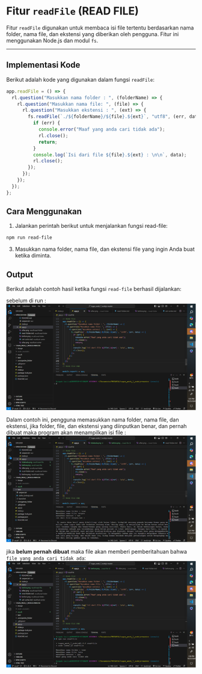 # Fitur `readFile` (READ FILE)

Fitur `readFile` digunakan untuk membaca isi file tertentu berdasarkan nama folder, nama file, dan ekstensi yang diberikan oleh pengguna. Fitur ini menggunakan Node.js dan modul `fs`.

---

## Implementasi Kode

Berikut adalah kode yang digunakan dalam fungsi `readFile`:

```javascript
app.readFile = () => {
  rl.question("Masukkan nama folder : ", (folderName) => {
    rl.question("Masukkan nama file: ", (file) => {
      rl.question("Masukkan ekstensi : ", (ext) => {
        fs.readFile(`./${folderName}/${file}.${ext}`, "utf8", (err, data) => {
          if (err) {
            console.error("Maaf yang anda cari tidak ada");
            rl.close();
            return;
          }
          console.log(`Isi dari file ${file}.${ext} : \n\n`, data);
          rl.close();
        });
      });
    });
  });
};
```

## Cara Menggunakan

1. Jalankan perintah berikut untuk menjalankan fungsi read-file:

```bash
npm run read-file
```

3. Masukkan nama folder, nama file, dan ekstensi file yang ingin Anda buat ketika diminta.

## Output

Berikut adalah contoh hasil ketika fungsi `read-file` berhasil dijalankan:

sebelum di run :
![before](before.png)

Dalam contoh ini, pengguna memasukkan nama folder, nama file, dan ekstensi, jika folder, file, dan ekstensi yang diinputkan benar, dan pernah dibuat maka program akan menampilkan isi file :
![sudah pernah dibuat](ada.png)

jika **belum pernah dibuat** maka file akan memberi pemberitahuan bahwa `file yang anda cari tidak ada`:
![belum pernah dibuat](tidakada.png)
